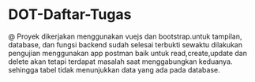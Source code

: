 # DOT-Daftar-Tugas

@ Proyek dikerjakan menggunakan vuejs dan bootstrap.untuk tampilan, database, dan fungsi backend sudah selesai 
terbukti sewaktu dilakukan pengujian menggunakan app postman baik untuk read,create,update dan delete
akan tetapi terdapat masalah saat menggabungkan keduanya. sehingga tabel tidak menunjukkan data yang ada 
pada database.
